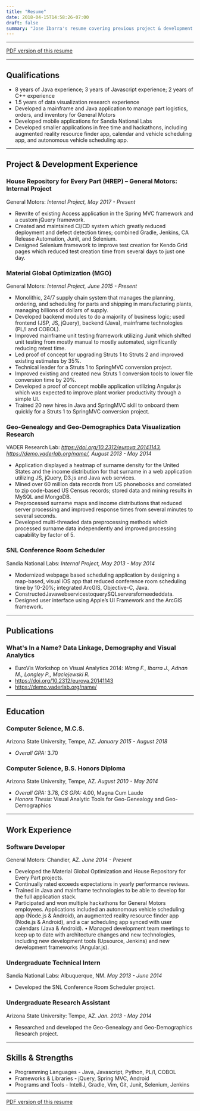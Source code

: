 ```yaml
---
title: "Resume"
date: 2018-04-15T14:58:26-07:00
draft: false
summary: "Jose Ibarra's resume covering previous project & development experience, publications, education, work experience, and strengths."
---
```


---

[PDF version of this resume](/static/pdf/Jose%20Ibarra%20Resume.pdf)

---
## Qualifications

* 8 years of Java experience; 3 years of Javascript experience; 2 years of C++ experience
* 1.5 years of data visualization research experience
* Developed a mainframe and Java application to manage part logistics, orders, and inventory for General Motors
* Developed mobile applications for Sandia National Labs
* Developed smaller applications in free time and hackathons, including augmented reality resource finder app, calendar and vehicle scheduling app, and autonomous vehicle scheduling app.

---
## Project & Development Experience

### House Repository for Every Part (HREP) – General Motors: Internal Project

General Motors: *Internal Project, May 2017 - Present*

* Rewrite of existing Access application in the Spring MVC framework and a custom jQuery
framework.
* Created and maintained CI/CD system which greatly reduced deployment and defect detection times; combined Gradle, Jenkins, CA Release Automation, Junit, and Selenium.
* Designed Selenium framework to improve test creation for Kendo Grid pages which reduced test creation time from several days to just one day.

### Material Global Optimization (MGO)

General Motors: *Internal Project, June 2015 - Present*

* Monolithic, 24/7 supply chain system that manages the planning, ordering, and scheduling for
parts and shipping in manufacturing plants, managing billions of dollars of supply.
* Developed backend modules to do a majority of business logic; used frontend (JSP, JS, jQuery),
backend (Java), mainframe technologies (PL/I and COBOL).
* Improved mainframe unit testing framework utilizing Junit which shifted unit testing from mostly
manual to mostly automated, significantly reducing retest time.
* Led proof of concept for upgrading Struts 1 to Struts 2 and improved existing estimates by 35%.
* Technical leader for a Struts 1 to SpringMVC conversion project.
* Improved existing and created new Struts 1 conversion tools to lower file conversion time by 20%.
* Developed a proof of concept mobile application utilizing Angular.js which was expected to
improve plant worker productivity through a simple UI.
* Trained 20 new hires in Java and SpringMVC skill to onboard them quickly for a Struts 1 to
SpringMVC conversion project.

### Geo-Genealogy and Geo-Demographics Data Visualization Research

VADER Research Lab: *https://doi.org/10.2312/eurova.20141143, https://demo.vaderlab.org/name/, August 2013 - May 2014*

* Application displayed a heatmap of surname density for the United States and the income distribution for that surname in a web application utilizing JS, jQuery, D3.js and Java web services.
* Mined over 60 million data records from US phonebooks and correlated to zip code-based US Census records; stored data and mining results in MySQL and MongoDB.
* Preprocessed surname maps and income distributions that reduced server processing and improved response times from several minutes to several seconds.
* Developed multi-threaded data preprocessing methods which processed surname data independently and improved processing capability by factor of 5.

### SNL Conference Room Scheduler

Sandia National Labs: *Internal Project, May 2013 - May 2014*

* Modernized webpage based scheduling application by designing a map-based, visual iOS app that
reduced conference room scheduling time by 10-20%; integrated ArcGIS, Objective-C, Java.
* ConstructedJavawebservicestoquerySQLserversforneededdata.
* Designed user interface using Apple’s UI Framework and the ArcGIS framework.

---
## Publications

### What's In a Name? Data Linkage, Demography and Visual Analytics

* EuroVis Workshop on Visual Analytics 2014: *Wang F., Ibarra J., Adnan M., Longley P., Maciejewski R.*
* https://doi.org/10.2312/eurova.20141143
* https://demo.vaderlab.org/name/

---
## Education

### Computer Science, M.C.S.

Arizona State University, Tempe, AZ. *January 2015 - August 2018*

* *Overall GPA:* 3.70

### Computer Science, B.S. Honors Diploma

Arizona State University, Tempe, AZ. *August 2010 - May 2014*

* *Overall GPA:* 3.78, *CS GPA:* 4.00, Magna Cum Laude
* *Honors Thesis:* Visual Analytic Tools for Geo-Genealogy and Geo-Demographics

---
## Work Experience

### Software Developer

General Motors: Chandler, AZ. *June 2014 - Present*

* Developed the Material Global Optimization and House Repository for Every Part projects.
* Continually rated exceeds expectations in yearly performance reviews.
* Trained in Java and mainframe technologies to be able to develop for the full application stack.
* Participated and won multiple hackathons for General Motors employees. Applications included an autonomous vehicle scheduling app (Node.js & Android), an augmented reality resource finder app (Node.js & Android), and a car scheduling app synced with user calendars (Java & Android).
• Managed development team meetings to keep up to date with architecture changes and new technologies, including new development tools (Upsource, Jenkins) and new development frameworks (Angular.js).

### Undergraduate Technical Intern

Sandia National Labs: Albuquerque, NM. *May 2013 - June 2014*

* Developed the SNL Conference Room Scheduler project.

### Undergraduate Research Assistant

Arizona State University: Tempe, AZ. *Jan. 2013 - May 2014*

* Researched and developed the Geo-Genealogy and Geo-Demographics Research project.

---
## Skills & Strengths

* Programming Languages - Java, Javascript, Python, PL/I, COBOL
* Frameworks & Libraries - jQuery, Spring MVC, Android
* Programs and Tools - IntelliJ, Gradle, Vim, Git, Junit, Selenium, Jenkins

---

[PDF version of this resume](/static/pdf/Jose%20Ibarra%20Resume.pdf)
